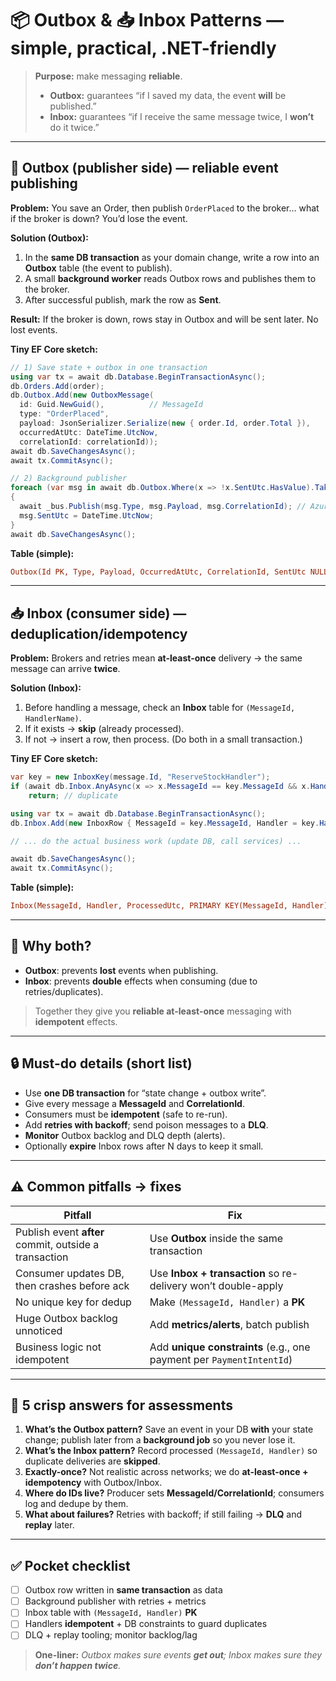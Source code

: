 # 📦 Outbox & 📥 Inbox Patterns — simple, practical, .NET-friendly

> **Purpose:** make messaging **reliable**.
>
> - **Outbox:** guarantees “if I saved my data, the event **will** be published.”
> - **Inbox:** guarantees “if I receive the same message twice, I **won’t** do it twice.”

---

## 🧰 Outbox (publisher side) — reliable event publishing

**Problem:** You save an Order, then publish `OrderPlaced` to the broker… what if the broker is down? You’d lose the event.

**Solution (Outbox):**

1. In the **same DB transaction** as your domain change, write a row into an **Outbox** table (the event to publish).
2. A small **background worker** reads Outbox rows and publishes them to the broker.
3. After successful publish, mark the row as **Sent**.

**Result:** If the broker is down, rows stay in Outbox and will be sent later. No lost events.

**Tiny EF Core sketch:**

```csharp
// 1) Save state + outbox in one transaction
using var tx = await db.Database.BeginTransactionAsync();
db.Orders.Add(order);
db.Outbox.Add(new OutboxMessage(
  id: Guid.NewGuid(),          // MessageId
  type: "OrderPlaced",
  payload: JsonSerializer.Serialize(new { order.Id, order.Total }),
  occurredAtUtc: DateTime.UtcNow,
  correlationId: correlationId));
await db.SaveChangesAsync();
await tx.CommitAsync();

// 2) Background publisher
foreach (var msg in await db.Outbox.Where(x => !x.SentUtc.HasValue).Take(200).ToListAsync())
{
  await _bus.Publish(msg.Type, msg.Payload, msg.CorrelationId); // Azure SB/Rabbit/Kafka
  msg.SentUtc = DateTime.UtcNow;
}
await db.SaveChangesAsync();
```

**Table (simple):**

```ini
Outbox(Id PK, Type, Payload, OccurredAtUtc, CorrelationId, SentUtc NULL)
```

---

## 📥 Inbox (consumer side) — deduplication/idempotency

**Problem:** Brokers and retries mean **at-least-once** delivery → the same message can arrive **twice**.

**Solution (Inbox):**

1. Before handling a message, check an **Inbox** table for `(MessageId, HandlerName)`.
2. If it exists → **skip** (already processed).
3. If not → insert a row, then process. (Do both in a small transaction.)

**Tiny EF Core sketch:**

```csharp
var key = new InboxKey(message.Id, "ReserveStockHandler");
if (await db.Inbox.AnyAsync(x => x.MessageId == key.MessageId && x.Handler == key.Handler))
    return; // duplicate

using var tx = await db.Database.BeginTransactionAsync();
db.Inbox.Add(new InboxRow { MessageId = key.MessageId, Handler = key.Handler, ProcessedUtc = DateTime.UtcNow });

// ... do the actual business work (update DB, call services) ...

await db.SaveChangesAsync();
await tx.CommitAsync();
```

**Table (simple):**

```ini
Inbox(MessageId, Handler, ProcessedUtc, PRIMARY KEY(MessageId, Handler))
```

---

## 🧠 Why both?

- **Outbox**: prevents **lost** events when publishing.
- **Inbox**: prevents **double** effects when consuming (due to retries/duplicates).

> Together they give you **reliable at-least-once** messaging with **idempotent** effects.

---

## 🔒 Must-do details (short list)

- Use **one DB transaction** for “state change + outbox write”.
- Give every message a **MessageId** and **CorrelationId**.
- Consumers must be **idempotent** (safe to re-run).
- Add **retries with backoff**; send poison messages to a **DLQ**.
- **Monitor** Outbox backlog and DLQ depth (alerts).
- Optionally **expire** Inbox rows after N days to keep it small.

---

## ⚠️ Common pitfalls → fixes

| Pitfall                                               | Fix                                                                  |
| ----------------------------------------------------- | -------------------------------------------------------------------- |
| Publish event **after** commit, outside a transaction | Use **Outbox** inside the same transaction                           |
| Consumer updates DB, then crashes before ack          | Use **Inbox + transaction** so re-delivery won’t double-apply        |
| No unique key for dedup                               | Make `(MessageId, Handler)` a **PK**                                 |
| Huge Outbox backlog unnoticed                         | Add **metrics/alerts**, batch publish                                |
| Business logic not idempotent                         | Add **unique constraints** (e.g., one payment per `PaymentIntentId`) |

---

## 📝 5 crisp answers for assessments

1. **What’s the Outbox pattern?** Save an event in your DB **with** your state change; publish later from a **background job** so you never lose it.
2. **What’s the Inbox pattern?** Record processed `(MessageId, Handler)` so duplicate deliveries are **skipped**.
3. **Exactly-once?** Not realistic across networks; we do **at-least-once + idempotency** with Outbox/Inbox.
4. **Where do IDs live?** Producer sets **MessageId/CorrelationId**; consumers log and dedupe by them.
5. **What about failures?** Retries with backoff; if still failing → **DLQ** and **replay** later.

---

## ✅ Pocket checklist

- [ ] Outbox row written in **same transaction** as data
- [ ] Background publisher with retries + metrics
- [ ] Inbox table with `(MessageId, Handler)` **PK**
- [ ] Handlers **idempotent** + DB constraints to guard duplicates
- [ ] DLQ + replay tooling; monitor backlog/lag

> **One-liner:** _Outbox makes sure events **get out**; Inbox makes sure they **don’t happen twice**._
